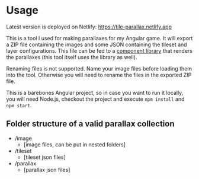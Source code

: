 # Usage

Latest version is deployed on Netlify: https://tile-parallax.netlify.app

This is a tool I used for making parallaxes for my Angular game. It will export a ZIP file containing the images and some JSON containing the tileset and layer configurations. This file can be fed to a [component library](https://www.npmjs.com/package/tilemap-parallax) that renders the parallaxes (this tool itself uses the library as well).

Renaming files is not supported. Name your image files before loading them into the tool. Otherwise you will need to rename the files in the exported ZIP file.

This is a barebones Angular project, so in case you want to run it locally, you will need Node.js, checkout the project and execute `npm install` and `npm start`.

## Folder structure of a valid parallax collection

- /image
  - [image files, can be put in nested folders]
- /tileset
  - [tileset json files]
- /parallax
  - [parallax json files]
